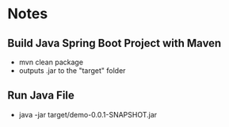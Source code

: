 # Notes

## Build Java Spring Boot Project with Maven
- mvn clean package
- outputs .jar to the "target" folder

## Run Java File
- java -jar target/demo-0.0.1-SNAPSHOT.jar



